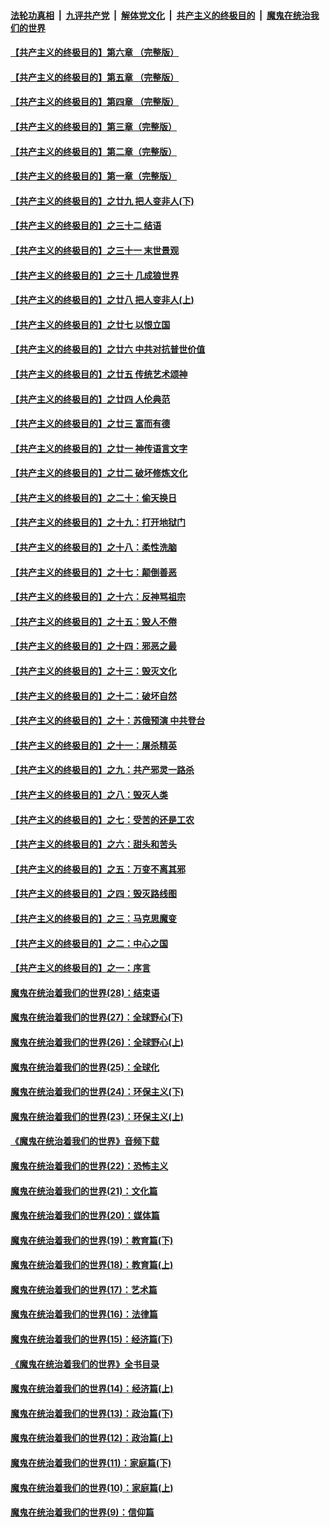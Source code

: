 ####  [法轮功真相](../../../../basic/blob/master/README.md?t=08251252) &nbsp;|&nbsp; [九评共产党](../../../../9ping.md/blob/master/README.md?t=08251252) &nbsp;|&nbsp; [解体党文化](../../../../jtdwh.md/blob/master/README.md?t=08251252)  &nbsp;|&nbsp; [共产主义的终极目的](../../../../gczydzjmd.md/blob/master/README.md?t=08251252) &nbsp;|&nbsp; [魔鬼在统治我们的世界](../../../../mgztzwmdsj.md/blob/master/README.md?t=08251252) 

#### [【共产主义的终极目的】第六章 （完整版）](../pages/nsc422/n11428913.md?t=08251252) 

#### [【共产主义的终极目的】第五章 （完整版）](../pages/nsc422/n11428912.md?t=08251252) 

#### [【共产主义的终极目的】第四章 （完整版）](../pages/nsc422/n11428907.md?t=08251252) 

#### [【共产主义的终极目的】第三章（完整版）](../pages/nsc422/n11428848.md?t=08251252) 

#### [【共产主义的终极目的】第二章（完整版）](../pages/nsc422/n11428831.md?t=08251252) 

#### [【共产主义的终极目的】第一章（完整版）](../pages/nsc422/n11417651.md?t=08251252) 

#### [【共产主义的终极目的】之廿九 把人变非人(下)](../pages/nsc422/n11344140.md?t=08251252) 

#### [【共产主义的终极目的】之三十二 结语](../pages/nsc422/n11360535.md?t=08251252) 

#### [【共产主义的终极目的】之三十一 末世景观](../pages/nsc422/n11351129.md?t=08251252) 

#### [【共产主义的终极目的】之三十 几成狼世界](../pages/nsc422/n11348280.md?t=08251252) 

#### [【共产主义的终极目的】之廿八 把人变非人(上)](../pages/nsc422/n11340492.md?t=08251252) 

#### [【共产主义的终极目的】之廿七 以恨立国](../pages/nsc422/n11336944.md?t=08251252) 

#### [【共产主义的终极目的】之廿六 中共对抗普世价值](../pages/nsc422/n11324785.md?t=08251252) 

#### [【共产主义的终极目的】之廿五 传统艺术颂神](../pages/nsc422/n11296396.md?t=08251252) 

#### [【共产主义的终极目的】之廿四 人伦典范](../pages/nsc422/n11296397.md?t=08251252) 

#### [【共产主义的终极目的】之廿三 富而有德](../pages/nsc422/n11283598.md?t=08251252) 

#### [【共产主义的终极目的】之廿一 神传语言文字](../pages/nsc422/n11263265.md?t=08251252) 

#### [【共产主义的终极目的】之廿二 破坏修炼文化](../pages/nsc422/n11245728.md?t=08251252) 

#### [【共产主义的终极目的】之二十：偷天换日](../pages/nsc422/n11238846.md?t=08251252) 

#### [【共产主义的终极目的】之十九：打开地狱门](../pages/nsc422/n11206376.md?t=08251252) 

#### [【共产主义的终极目的】之十八：柔性洗脑](../pages/nsc422/n11199994.md?t=08251252) 

#### [【共产主义的终极目的】之十七：颠倒善恶](../pages/nsc422/n11179782.md?t=08251252) 

#### [【共产主义的终极目的】之十六：反神骂祖宗](../pages/nsc422/n11166798.md?t=08251252) 

#### [【共产主义的终极目的】之十五：毁人不倦](../pages/nsc422/n11166792.md?t=08251252) 

#### [【共产主义的终极目的】之十四：邪恶之最](../pages/nsc422/n11150249.md?t=08251252) 

#### [【共产主义的终极目的】之十三：毁灭文化](../pages/nsc422/n11135227.md?t=08251252) 

#### [【共产主义的终极目的】之十二：破坏自然](../pages/nsc422/n11135214.md?t=08251252) 

#### [【共产主义的终极目的】之十：苏俄预演 中共登台](../pages/nsc422/n11118424.md?t=08251252) 

#### [【共产主义的终极目的】之十一：屠杀精英](../pages/nsc422/n11118442.md?t=08251252) 

#### [【共产主义的终极目的】之九：共产邪灵一路杀](../pages/nsc422/n11114139.md?t=08251252) 

#### [【共产主义的终极目的】之八：毁灭人类](../pages/nsc422/n11108503.md?t=08251252) 

#### [【共产主义的终极目的】之七：受苦的还是工农](../pages/nsc422/n11101809.md?t=08251252) 

#### [【共产主义的终极目的】之六：甜头和苦头](../pages/nsc422/n11096971.md?t=08251252) 

#### [【共产主义的终极目的】之五：万变不离其邪](../pages/nsc422/n11091285.md?t=08251252) 

#### [【共产主义的终极目的】之四：毁灭路线图](../pages/nsc422/n11086284.md?t=08251252) 

#### [【共产主义的终极目的】之三：马克思魔变](../pages/nsc422/n11061941.md?t=08251252) 

#### [【共产主义的终极目的】之二：中心之国](../pages/nsc422/n11047728.md?t=08251252) 

#### [【共产主义的终极目的】之一：序言](../pages/nsc422/n11086077.md?t=08251252) 

#### [魔鬼在统治着我们的世界(28)：结束语](../pages/nsc422/n10936246.md?t=08251252) 

#### [魔鬼在统治着我们的世界(27)：全球野心(下)](../pages/nsc422/n10928319.md?t=08251252) 

#### [魔鬼在统治着我们的世界(26)：全球野心(上)](../pages/nsc422/n10900318.md?t=08251252) 

#### [魔鬼在统治着我们的世界(25)：全球化](../pages/nsc422/n10788205.md?t=08251252) 

#### [魔鬼在统治着我们的世界(24)：环保主义(下)](../pages/nsc422/n10695307.md?t=08251252) 

#### [魔鬼在统治着我们的世界(23)：环保主义(上)](../pages/nsc422/n10688613.md?t=08251252) 

#### [《魔鬼在统治着我们的世界》音频下载](../pages/nsc422/n10635553.md?t=08251252) 

#### [魔鬼在统治着我们的世界(22)：恐怖主义](../pages/nsc422/n10614727.md?t=08251252) 

#### [魔鬼在统治着我们的世界(21)：文化篇](../pages/nsc422/n10597706.md?t=08251252) 

#### [魔鬼在统治着我们的世界(20)：媒体篇](../pages/nsc422/n10586579.md?t=08251252) 

#### [魔鬼在统治着我们的世界(19)：教育篇(下)](../pages/nsc422/n10564808.md?t=08251252) 

#### [魔鬼在统治着我们的世界(18)：教育篇(上)](../pages/nsc422/n10526970.md?t=08251252) 

#### [魔鬼在统治着我们的世界(17)：艺术篇](../pages/nsc422/n10499093.md?t=08251252) 

#### [魔鬼在统治着我们的世界(16)：法律篇](../pages/nsc422/n10485969.md?t=08251252) 

#### [魔鬼在统治着我们的世界(15)：经济篇(下)](../pages/nsc422/n10469975.md?t=08251252) 

#### [《魔鬼在统治着我们的世界》全书目录](../pages/nsc422/n10464261.md?t=08251252) 

#### [魔鬼在统治着我们的世界(14)：经济篇(上)](../pages/nsc422/n10457370.md?t=08251252) 

#### [魔鬼在统治着我们的世界(13)：政治篇(下)](../pages/nsc422/n10448270.md?t=08251252) 

#### [魔鬼在统治着我们的世界(12)：政治篇(上)](../pages/nsc422/n10444576.md?t=08251252) 

#### [魔鬼在统治着我们的世界(11)：家庭篇(下)](../pages/nsc422/n10440961.md?t=08251252) 

#### [魔鬼在统治着我们的世界(10)：家庭篇(上)](../pages/nsc422/n10435448.md?t=08251252) 

#### [魔鬼在统治着我们的世界(9)：信仰篇](../pages/nsc422/n10432159.md?t=08251252) 

